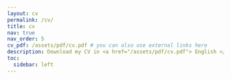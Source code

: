 ```yaml
---
layout: cv
permalink: /cv/
title: cv
nav: true
nav_order: 5
cv_pdf: /assets/pdf/cv.pdf # you can also use external links here
description: Download my CV in <a href="/assets/pdf/cv.pdf"> English </a> or <a href="/assets/pdf/cv_ita.pdf"> Italian </a>.
toc:
  sidebar: left
---
```



